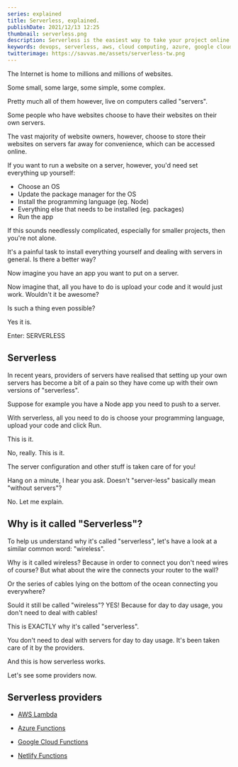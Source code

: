 ```yaml
---
series: explained
title: Serverless, explained.
publishDate: 2021/12/13 12:25
thumbnail: serverless.png
description: Serverless is the easiest way to take your project online. Let's explain what it is and how it works.
keywords: devops, serverless, aws, cloud computing, azure, google cloud
twitterimage: https://savvas.me/assets/serverless-tw.png
---
```



The Internet is home to millions and millions of websites.

Some small, some large, some simple, some complex.

Pretty much all of them however, live on computers called "servers".

Some people who have websites choose to have their websites on their own servers.

The vast majority of website owners, however, choose to store their websites on servers far away for convenience, which can be accessed online.

If you want to run a website on a server, however, you'd need set everything up yourself:

* Choose an OS
* Update the package manager for the OS
* Install the programming language (eg. Node)
* Everything else that needs to be installed (eg. packages)
* Run the app

If this sounds needlessly complicated, especially for smaller projects, then you're not alone.

It's a painful task to install everything yourself and dealing with servers in general. Is there a better way?

Now imagine you have an app you want to put on a server.

Now imagine that, all you have to do is upload your code and it would just work. Wouldn't it be awesome?

Is such a thing even possible?

Yes it is.

Enter: SERVERLESS

## Serverless

In recent years, providers of servers have realised that setting up your own servers has become a bit of a pain so they have come up with their own versions of "serverless".

Suppose for example you have a Node app you need to push to a server.

With serverless, all you need to do is choose your programming language, upload your code and click Run. 

This is it.

No, really. This is it. 

The server configuration and other stuff is taken care of for you!

Hang on a minute, I hear you ask. Doesn't "server-less" basically mean "without servers"?

No. Let me explain.

## Why is it called "Serverless"?

To help us understand why it's called "serverless", let's have a look at a similar common word: "wireless".

Why is it called wireless? Because in order to connect you don't need wires of course? But what about the wire the connects your router to the wall? 

Or the series of cables lying on the bottom of the ocean connecting you everywhere?

Sould it still be called "wireless"? YES! Because for day to day usage, you don't need to deal with cables!

This is EXACTLY why it's called "serverless".

You don't need to deal with servers for day to day usage. It's been taken care of it by the providers.

And this is how serverless works. 

Let's see some providers now.

## Serverless providers

* [AWS Lambda](https://aws.amazon.com/lambda/)

* [Azure Functions](https://docs.microsoft.com/en-us/azure/azure-functions/)

* [Google Cloud Functions](https://cloud.google.com/functions)

* [Netlify Functions](https://www.netlify.com/products/functions/)